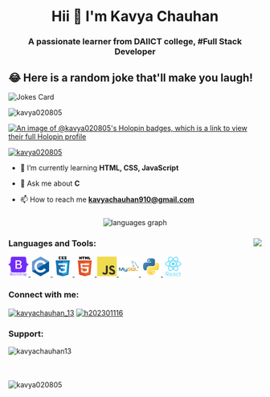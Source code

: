 <h1 align="center">Hii 👋 I'm Kavya Chauhan</h1>

<h3 align="center">A passionate learner from DAIICT college, #Full Stack Developer</h3>

## 😂 Here is a random joke that'll make you laugh!
![Jokes Card](https://readme-jokes.vercel.app/api)


<p align="left"> <img src="https://komarev.com/ghpvc/?username=kavya020805&label=Profile%20views&color=0e75b6&style=flat" alt="kavya020805" /> </p>

[![An image of @kavya020805's Holopin badges, which is a link to view their full Holopin profile](https://holopin.me/kavya020805)](https://holopin.io/@kavya020805)

<p align="left"> <a href="https://github.com/ryo-ma/github-profile-trophy"><img src="https://github-profile-trophy.vercel.app/?username=kavya020805" alt="kavya020805" /></a> </p>

- 🌱 I’m currently learning **HTML, CSS, JavaScript**

- 💬 Ask me about **C**

- 📫 How to reach me **kavyachauhan910@gmail.com**

###

<div align="center">
  <img src="https://github-readme-stats.vercel.app/api/top-langs?username=maurodesouza&locale=en&hide_title=false&layout=compact&card_width=320&langs_count=5&theme=dracula&hide_border=false" height="150" alt="languages graph"  />
</div>

###

<img align="right" height="280" src="https://i.pinimg.com/originals/2a/53/65/2a53651a35816f499270d8275fd5318f.gif"/>

###

<h3 align="left">Languages and Tools:</h3>
<p align="left"> <a href="https://getbootstrap.com" target="_blank" rel="noreferrer"> <img src="https://raw.githubusercontent.com/devicons/devicon/master/icons/bootstrap/bootstrap-plain-wordmark.svg" alt="bootstrap" width="40" height="40"/> </a> <a href="https://www.cprogramming.com/" target="_blank" rel="noreferrer"> <img src="https://raw.githubusercontent.com/devicons/devicon/master/icons/c/c-original.svg" alt="c" width="40" height="40"/> </a> <a href="https://www.w3schools.com/css/" target="_blank" rel="noreferrer"> <img src="https://raw.githubusercontent.com/devicons/devicon/master/icons/css3/css3-original-wordmark.svg" alt="css3" width="40" height="40"/> </a> <a href="https://www.w3.org/html/" target="_blank" rel="noreferrer"> <img src="https://raw.githubusercontent.com/devicons/devicon/master/icons/html5/html5-original-wordmark.svg" alt="html5" width="40" height="40"/> </a> <a href="https://developer.mozilla.org/en-US/docs/Web/JavaScript" target="_blank" rel="noreferrer"> <img src="https://raw.githubusercontent.com/devicons/devicon/master/icons/javascript/javascript-original.svg" alt="javascript" width="40" height="40"/> </a> <a href="https://www.mysql.com/" target="_blank" rel="noreferrer"> <img src="https://raw.githubusercontent.com/devicons/devicon/master/icons/mysql/mysql-original-wordmark.svg" alt="mysql" width="40" height="40"/> </a> <a href="https://www.python.org" target="_blank" rel="noreferrer"> <img src="https://raw.githubusercontent.com/devicons/devicon/master/icons/python/python-original.svg" alt="python" width="40" height="40"/> </a> <a href="https://reactjs.org/" target="_blank" rel="noreferrer"> <img src="https://raw.githubusercontent.com/devicons/devicon/master/icons/react/react-original-wordmark.svg" alt="react" width="40" height="40"/> </a> </p>

###

<h3 align="left">Connect with me:</h3>
<p align="left">
<a href="https://instagram.com/kavyachauhan_13" target="blank"><img align="center" src="https://raw.githubusercontent.com/rahuldkjain/github-profile-readme-generator/master/src/images/icons/Social/instagram.svg" alt="kavyachauhan_13" height="30" width="40" /></a>
<a href="https://www.hackerrank.com/h202301116" target="blank"><img align="center" src="https://raw.githubusercontent.com/rahuldkjain/github-profile-readme-generator/master/src/images/icons/Social/hackerrank.svg" alt="h202301116" height="30" width="40" /></a>
</p>

<h3 align="left">Support:</h3>
<p><a href="https://www.buymeacoffee.com/kavyachauhan13"> <img align="left" src="https://cdn.buymeacoffee.com/buttons/v2/default-yellow.png" height="50" width="210" alt="kavyachauhan13" /></a></p><br><br>
<br>
<p><img align="center" src="https://github-readme-streak-stats.herokuapp.com/?user=kavya020805&" alt="kavya020805" /></p>

<br clear="both">
